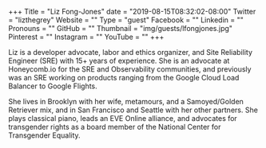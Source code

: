+++
Title = "Liz Fong-Jones"
date = "2019-08-15T08:32:02-08:00"
Twitter = "lizthegrey"
Website = ""
Type = "guest"
Facebook = ""
Linkedin = ""
Pronouns = ""
GitHub = ""
Thumbnail = "img/guests/lfongjones.jpg"
Pinterest = ""
Instagram = ""
YouTube = ""
+++

Liz is a developer advocate, labor and ethics organizer, and Site Reliability Engineer (SRE) with 15+ years of experience. She is an advocate at Honeycomb.io for the SRE and Observability communities, and previously was an SRE working on products ranging from the Google Cloud Load Balancer to Google Flights.

She lives in Brooklyn with her wife, metamours, and a Samoyed/Golden Retriever mix, and in San Francisco and Seattle with her other partners. She plays classical piano, leads an EVE Online alliance, and advocates for transgender rights as a board member of the National Center for Transgender Equality.
